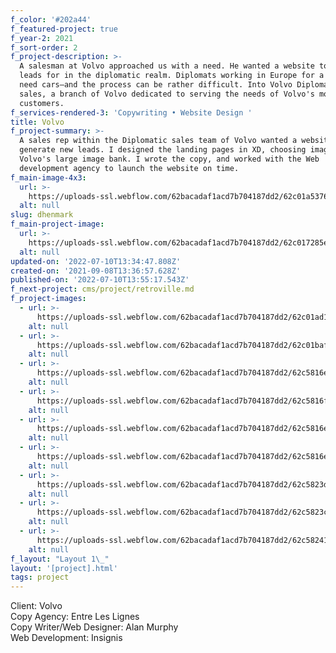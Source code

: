 ```yaml
---
f_color: '#202a44'
f_featured-project: true
f_year-2: 2021
f_sort-order: 2
f_project-description: >-
  A salesman at Volvo approached us with a need. He wanted a website to gain
  leads for in the diplomatic realm. Diplomats working in Europe for a few years
  need cars—and the process can be rather difficult. Into Volvo Diplomatic
  sales, a branch of Volvo dedicated to serving the needs of Volvo's most elite
  customers.
f_services-rendered-3: 'Copywriting • Website Design '
title: Volvo
f_project-summary: >-
  A sales rep within the Diplomatic sales team of Volvo wanted a website to
  generate new leads. I designed the landing pages in XD, choosing images from
  Volvo's large image bank. I wrote the copy, and worked with the Web
  development agency to launch the website on time. 
f_main-image-4x3:
  url: >-
    https://uploads-ssl.webflow.com/62bacadaf1acd7b704187dd2/62c01a53768f44c8914c0562_Artboard%2012.png
  alt: null
slug: dhenmark
f_main-project-image:
  url: >-
    https://uploads-ssl.webflow.com/62bacadaf1acd7b704187dd2/62c017285ea0ee0c54b76759_60757bfabb6760c92cea7464_sup00070_16x9_0%20(1).jpeg
  alt: null
updated-on: '2022-07-10T13:34:47.808Z'
created-on: '2021-09-08T13:36:57.628Z'
published-on: '2022-07-10T13:55:17.543Z'
f_next-project: cms/project/retroville.md
f_project-images:
  - url: >-
      https://uploads-ssl.webflow.com/62bacadaf1acd7b704187dd2/62c01ad170fae141421350e4_Screenshot%202022-07-02%20at%2012.15.30.png
    alt: null
  - url: >-
      https://uploads-ssl.webflow.com/62bacadaf1acd7b704187dd2/62c01baf926d58716ff625cc_Screenshot%202022-07-02%20at%2012.19.02.png
    alt: null
  - url: >-
      https://uploads-ssl.webflow.com/62bacadaf1acd7b704187dd2/62c5816ebfe7e754436fd111_Artboard%2051.png
    alt: null
  - url: >-
      https://uploads-ssl.webflow.com/62bacadaf1acd7b704187dd2/62c5816f557a1f3c9f852f78_Artboard%2055.png
    alt: null
  - url: >-
      https://uploads-ssl.webflow.com/62bacadaf1acd7b704187dd2/62c5816e9882351257f3087d_Artboard%2056.png
    alt: null
  - url: >-
      https://uploads-ssl.webflow.com/62bacadaf1acd7b704187dd2/62c5816ebfe7e754436fd111_Artboard%2051.png
    alt: null
  - url: >-
      https://uploads-ssl.webflow.com/62bacadaf1acd7b704187dd2/62c5823d7174792e98c8ebc7_Artboard%2053_1.png
    alt: null
  - url: >-
      https://uploads-ssl.webflow.com/62bacadaf1acd7b704187dd2/62c5823c30ca0977cf34711c_Artboard%2053.png
    alt: null
  - url: >-
      https://uploads-ssl.webflow.com/62bacadaf1acd7b704187dd2/62c58241d8a08074895ae1fb_Artboard%2055.png
    alt: null
f_layout: "Layout 1\_"
layout: '[project].html'
tags: project
---
```


Client: Volvo  
Copy Agency: Entre Les Lignes  
Copy Writer/Web Designer: Alan Murphy  
Web Development: Insignis
